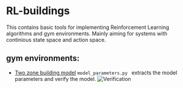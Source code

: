 # RL-buildings

This contains basic tools for implementing Reinforcement Learning algorithms and gym environments. Mainly aiming for systems with continious state space and action space.

## gym environments:
- [Two zone building model](two_zone_model.py)
```model_parameters.py ``` extracts the model parameters and verify the model.
![Verification](pred_plot.png)
